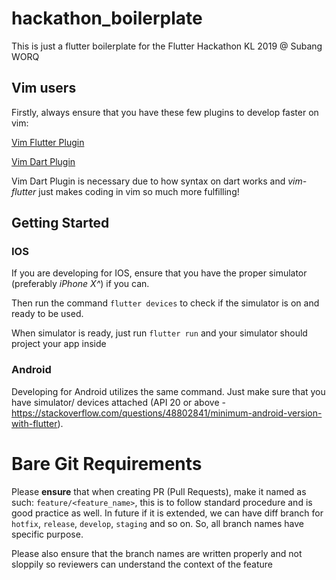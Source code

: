 # hackathon_boilerplate

This is just a flutter boilerplate for the Flutter Hackathon KL 2019 @ Subang WORQ

## Vim users

Firstly, always ensure that you have these few plugins to develop faster on vim:

[Vim Flutter Plugin](https://github.com/thosakwe/vim-flutter)

[Vim Dart Plugin](https://github.com/dart-lang/dart-vim-plugin)

Vim Dart Plugin is necessary due to how syntax on dart works and *vim-flutter* just makes coding in vim so much more fulfilling!

## Getting Started

### IOS

If you are developing for IOS, ensure that you have the proper simulator (preferably *iPhone X^*) if you can.

Then run the command `flutter devices` to check if the simulator is on and ready to be used.

When simulator is ready, just run `flutter run` and your simulator should project your app inside

### Android
Developing for Android utilizes the same command. Just make sure that you have simulator/  devices attached (API 20 or above - https://stackoverflow.com/questions/48802841/minimum-android-version-with-flutter).


# Bare Git Requirements

Please **ensure** that when creating PR (Pull Requests), make it named as such: `feature/<feature_name>`, this is to follow standard procedure and is good practice as well. In future if it is extended, we can have diff branch for `hotfix`, `release`, `develop`, `staging` and so on. So, all branch names have specific purpose.

Please also ensure that the branch names are written properly and not sloppily so reviewers can understand the context of the feature
